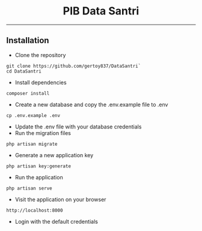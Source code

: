 <h1 align="center">PIB Data Santri</h1>

---

## Installation

- Clone the repository
``` 
git clone https://github.com/gertoy837/DataSantri`
cd DataSantri
```
- Install dependencies
```
composer install
```
- Create a new database and copy the .env.example file to .env
```
cp .env.example .env
```
- Update the .env file with your database credentials
- Run the migration files
```
php artisan migrate
```
- Generate a new application key
```
php artisan key:generate
```
- Run the application
```
php artisan serve
```
- Visit the application on your browser
```
http://localhost:8000
```
- Login with the default credentials

